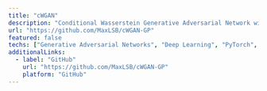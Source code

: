 ```yaml
---
title: "cWGAN"
description: "Conditional Wasserstein Generative Adversarial Network with Gradient Penalty implementation for conditional generation tasks."
url: "https://github.com/MaxLSB/cWGAN-GP"
featured: false
techs: ["Generative Adversarial Networks", "Deep Learning", "PyTorch", "Computer Vision"]
additionalLinks:
  - label: "GitHub"
    url: "https://github.com/MaxLSB/cWGAN-GP"
    platform: "GitHub"
---
```

